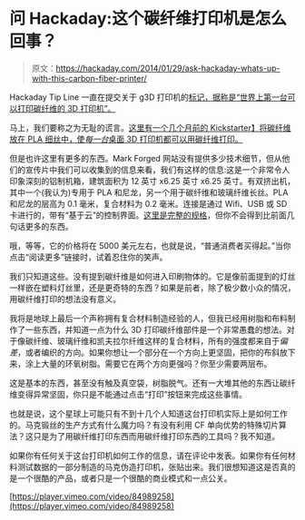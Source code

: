 # 问 Hackaday:这个碳纤维打印机是怎么回事？

> 原文：<https://hackaday.com/2014/01/29/ask-hackaday-whats-up-with-this-carbon-fiber-printer/>

Hackaday Tip Line 一直在提交关于 g3D 打印机的[标记，据称是“世界上第一台可以打印碳纤维的 3D 打印机”。](http://markforged.com/)

马上，我们要称之为无耻的谎言。[这里有一个几个月前的 Kickstarter】将碳纤维放在 PLA 细丝中，使*每一台*桌面 3D 打印机都可以用碳纤维打印。](https://www.kickstarter.com/projects/1375236253/proto-pasta-gourmet-food-for-your-3d-printer)

但是也许这里有更多的东西。Mark Forged 网站没有提供多少技术细节，但从他们的宣传片中我们可以收集到的信息来看，我们有这样的信息:这是一个非常令人印象深刻的铝制机箱，建筑面积为 12 英寸 x6.25 英寸 x6.25 英寸。有双挤出机，其中一个(我认为)专用于 PLA 和尼龙，另一个用于碳纤维和玻璃纤维长丝。PLA 和尼龙的层高为 0.1 毫米，复合材料为 0.2 毫米。连接是通过 Wifi、USB 或 SD 卡进行的，带有“基于云”的控制界面。[这里是完整的规格](http://markforged.com/the-specifications/)，但你不会得到比前面几句话更多的东西。

哦，等等，它的价格将在 5000 美元左右，也就是说，“普通消费者买得起。”当你点击“阅读更多”链接时，试着忍住你的笑声。

我们只知道这些。没有提到碳纤维是如何进入印刷物体的。它是像前面提到的灯丝一样嵌在塑料灯丝里，还是更奇特的东西？如果是前者，除了极少数小众的情况，用碳纤维打印的想法没有意义。

我将是地球上最后一个声称拥有复合材料制造经验的人，但我已经用树脂和布料制作了一些东西，并知道一点为什么 3D 打印碳纤维部件是一个非常愚蠢的想法。对于像碳纤维、玻璃纤维和凯夫拉尔纤维这样的复合材料，所有的强度都来自于*偏差*，或者编织的方向。如果你想让一个部分在一个方向上更坚固，把你的布斜放下来，涂上大量的环氧树脂。需要它在两个方向更强吗？你至少需要两层布。

这是基本的东西，甚至没有触及真空袋，树脂脱气。还有一大堆其他的东西让碳纤维变得异常坚固，你只是不能通过点击“打印”按钮来完成这些事情。

也就是说，这个星球上可能只有不到十几个人知道这台打印机实际上是如何工作的。马克锻丝的生产方式有什么魔力吗？有没有利用 CF 单向优势的特殊切片算法？这只是为了用碳纤维打印东西而用碳纤维打印东西的工具吗？我不知道。

如果你有任何关于这台打印机如何工作的信息，请在评论中发表。如果你有任何材料测试数据的一部分制造的马克伪造打印机，张贴出来。我们很想知道这是否真的是一个很酷的产品，或者只是一个很酷的商业模式和一点公关。

[https://player.vimeo.com/video/84989258](https://player.vimeo.com/video/84989258)